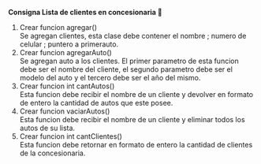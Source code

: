 **Consigna Lista de clientes en concesionaria 🚗**

1. Crear funcion agregar()    
    Se agregan clientes, esta clase debe contener el nombre ; numero de celular ; puntero a primerauto.
2. Crear funcion agregarAuto()  
    Se agregan auto a los clientes. El primer parametro de esta funcion debe ser el nombre del cliente, el segundo parametro debe ser el modelo del auto y el tercero debe ser el año del mismo.
3. Crear funcion int cantAutos()  
    Esta funcion debe recibir el nombre de un cliente y devolver en formato de entero la cantidad de autos que este posee.
4. Crear funcion vaciarAutos()  
    Esta funcion debe recibir el nombre de un cliente y eliminar todos los autos de su lista.
5. Crear funcion int cantClientes()  
   Esta funcion debe retornar en formato de entero la cantidad de clientes de la concesionaria.
